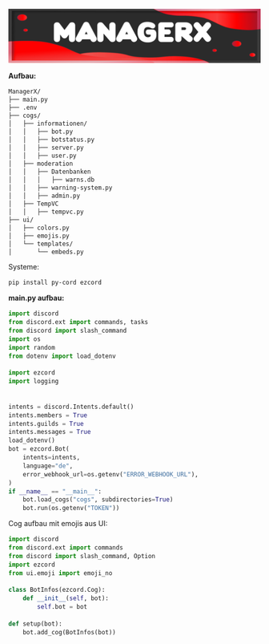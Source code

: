 <img draggable="false" src="https://github.com/Oppro-net-Development/ManagerX/blob/main/GitHub/Img/managerx.png"></a>


**Aufbau:**
```
ManagerX/
├── main.py
├── .env
├── cogs/
│   ├── informationen/
│   │   ├── bot.py
│   │   ├── botstatus.py
│   │   ├── server.py
│   │   ├── user.py
│   ├── moderation
│   │   ├── Datenbanken
│   │   │   ├── warns.db
│   │   ├── warning-system.py
│   │   ├── admin.py
│   ├── TempVC
│   │   ├── tempvc.py
├── ui/
│   ├── colors.py
│   ├── emojis.py
│   └── templates/
│       └── embeds.py

```
Systeme:
```bash
pip install py-cord ezcord
```
**__main.py aufbau:__**
```python
import discord
from discord.ext import commands, tasks
from discord import slash_command
import os
import random
from dotenv import load_dotenv

import ezcord
import logging


intents = discord.Intents.default()
intents.members = True
intents.guilds = True
intents.messages = True
load_dotenv()
bot = ezcord.Bot(
    intents=intents,
    language="de",
    error_webhook_url=os.getenv("ERROR_WEBHOOK_URL"),
)
if __name__ == "__main__":
    bot.load_cogs("cogs", subdirectories=True)
    bot.run(os.getenv("TOKEN"))
```
Cog aufbau mit emojis aus UI:
```python
import discord
from discord.ext import commands
from discord import slash_command, Option
import ezcord
from ui.emoji import emoji_no

class BotInfos(ezcord.Cog):
    def __init__(self, bot):
        self.bot = bot

def setup(bot):
    bot.add_cog(BotInfos(bot))

```
